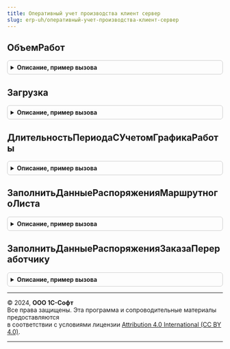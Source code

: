 ```yaml
---
title: Оперативный учет производства клиент сервер
slug: erp-uh/оперативный-учет-производства-клиент-сервер
---
```



## ОбъемРабот
<details style="margin: 1em 0; padding: 0.5em; border: 1px solid #ccc; border-radius: 6px;">

<summary style="font-weight: bold; cursor: pointer;">Описание, пример вызова</summary>

```bsl

// Рассчитывает объем работ
//
// Параметры:
//  ВремяРаботы						- Число - время работы
//  Количество						- Число - Количество работы
//  ОдновременноПроизводимаяПартия	- Число - Одновременно производимое количество работы.
//
// Возвращаемое значение:
//   Число   - объем работ
//
Функция ОбъемРабот(ВремяРаботы, Количество, ОдновременноПроизводимаяПартия) Экспорт
```

Пример вызова
```bsl
Результат = ОперативныйУчетПроизводстваКлиентСервер.ОбъемРабот(ВремяРаботы, Количество, ОдновременноПроизводимаяПартия) 
```
</details>

## Загрузка
<details style="margin: 1em 0; padding: 0.5em; border: 1px solid #ccc; border-radius: 6px;">

<summary style="font-weight: bold; cursor: pointer;">Описание, пример вызова</summary>

```bsl

// Рассчитывает загрузку
//
// Параметры:
//  ЗагрузкаИсходная				- Число - Загрузка
//  Количество						- Число - Количество работы
//  ОдновременноПроизводимаяПартия	- Число - Одновременно производимое количество работы.
//
// Возвращаемое значение:
//   Число   - Загрузка
//
Функция Загрузка(ЗагрузкаИсходная, Количество, ОдновременноПроизводимаяПартия) Экспорт
```

Пример вызова
```bsl
Результат = ОперативныйУчетПроизводстваКлиентСервер.Загрузка(ЗагрузкаИсходная, Количество, ОдновременноПроизводимаяПартия) 
```
</details>

## ДлительностьПериодаСУчетомГрафикаРаботы
<details style="margin: 1em 0; padding: 0.5em; border: 1px solid #ccc; border-radius: 6px;">

<summary style="font-weight: bold; cursor: pointer;">Описание, пример вызова</summary>

```bsl

// Рассчитывает длительность периода с учетом графика работы
//
// Параметры:
//  Начало						- Дата - Начало периода
//  Окончание					- Дата - Окончание периода
//  ГрафикРаботы				- ТаблицаЗначений, ДанныеФормыКоллекция - график работы
//  НачалоПериода				- Дата - Начало периода в котором нужно определить длительность
//  ОкончаниеПериода			- Дата - Окончание периода в котором нужно определить длительность
//  ВремяРаботыВРабочееВремя	- Число - Время работы в нерабочее время
//  ПериодыВыполнения			- Массив - занятые периоды.
//
// Возвращаемое значение:
//   Число   - длительность периода в секундах.
//
Функция ДлительностьПериодаСУчетомГрафикаРаботы(Начало, Окончание, ГрафикРаботы, НачалоПериода = Неопределено, ОкончаниеПериода = Неопределено, ВремяРаботыВРабочееВремя = 0, ПериодыВыполнения = Неопределено) Экспорт
```

Пример вызова
```bsl
Результат = ОперативныйУчетПроизводстваКлиентСервер.ДлительностьПериодаСУчетомГрафикаРаботы(Начало, Окончание, ГрафикРаботы, НачалоПериода, ОкончаниеПериода, ВремяРаботыВРабочееВремя, ПериодыВыполнения);
```
</details>

## ЗаполнитьДанныеРаспоряженияМаршрутногоЛиста
<details style="margin: 1em 0; padding: 0.5em; border: 1px solid #ccc; border-radius: 6px;">

<summary style="font-weight: bold; cursor: pointer;">Описание, пример вызова</summary>

```bsl

// Заполняет табличные части маршрутного листа "РаспоряжениеСпецификация" и "РаспоряжениеТрудозатраты".
//
// Параметры:
//  Объект - ДокументОбъект.МаршрутныйЛистПроизводства - заполняемый документ.
//
Процедура ЗаполнитьДанныеРаспоряженияМаршрутногоЛиста(Объект) Экспорт
```

Пример вызова
```bsl
ОперативныйУчетПроизводстваКлиентСервер.ЗаполнитьДанныеРаспоряженияМаршрутногоЛиста(Объект) 
```
</details>

## ЗаполнитьДанныеРаспоряженияЗаказаПереработчику
<details style="margin: 1em 0; padding: 0.5em; border: 1px solid #ccc; border-radius: 6px;">

<summary style="font-weight: bold; cursor: pointer;">Описание, пример вызова</summary>

```bsl

// Заполняет табличные части "РаспоряжениеСпецификация" и "РаспоряжениеТрудозатраты" в заказе переработчику.
//
// Параметры:
//  Объект - ДокументОбъект.ЗаказПереработчику - заполняемый документ.
//  ТипСтрокиПоступление - ПеречислениеСсылка.ТипыДвиженияЗапасов - тип движения (поступление).
//  ТипСтрокиОтгрузка - ПеречислениеСсылка.ТипыДвиженияЗапасов - тип движения (отгрузка).
//
Процедура ЗаполнитьДанныеРаспоряженияЗаказаПереработчику(Объект, ТипСтрокиПоступление, ТипСтрокиОтгрузка) Экспорт
```

Пример вызова
```bsl
ОперативныйУчетПроизводстваКлиентСервер.ЗаполнитьДанныеРаспоряженияЗаказаПереработчику(Объект, ТипСтрокиПоступление, ТипСтрокиОтгрузка) 
```
</details>

---

© 2024, **ООО 1С-Софт**  
Все права защищены. Эта программа и сопроводительные материалы предоставляются  
в соответствии с условиями лицензии [Attribution 4.0 International (CC BY 4.0)](https://creativecommons.org/licenses/by/4.0/legalcode).

---

